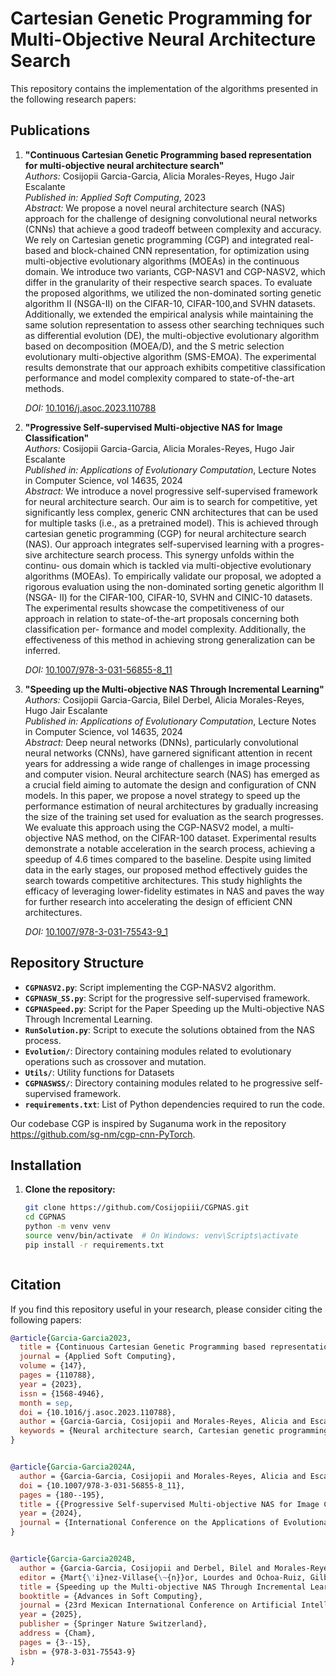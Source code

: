 # Cartesian Genetic Programming for Multi-Objective Neural Architecture Search

This repository contains the implementation of the algorithms presented in the following research papers:

## Publications

1. **"Continuous Cartesian Genetic Programming based representation for multi-objective neural architecture search"**  
   *Authors:* Cosijopii Garcia-Garcia, Alicia Morales-Reyes, Hugo Jair Escalante  
   *Published in:* *Applied Soft Computing*, 2023  
   *Abstract:* We propose a novel neural architecture search (NAS) approach for the challenge of designing convolutional neural networks (CNNs) that achieve a good tradeoff between complexity and accuracy. We rely on Cartesian genetic programming (CGP) and integrated real-based and block-chained CNN representation, for optimization using multi-objective evolutionary algorithms (MOEAs) in the continuous domain. We introduce two variants, CGP-NASV1 and CGP-NASV2, which differ in the granularity of their respective search spaces. To evaluate the proposed algorithms, we utilized the non-dominated sorting genetic algorithm II (NSGA-II) on the CIFAR-10, CIFAR-100,and SVHN datasets. Additionally, we extended the empirical analysis while maintaining the same solution representation to assess other searching techniques such as differential evolution (DE), the multi-objective evolutionary algorithm based on decomposition (MOEA/D), and the S metric selection evolutionary multi-objective algorithm (SMS-EMOA). The experimental results demonstrate that our approach exhibits competitive classification performance and model complexity compared to state-of-the-art methods.
   
   *DOI:* [10.1016/j.asoc.2023.110788](https://doi.org/10.1016/j.asoc.2023.110788)  
   

3. **"Progressive Self-supervised Multi-objective NAS for Image Classification"**  
   *Authors:* Cosijopii Garcia-Garcia, Alicia Morales-Reyes, Hugo Jair Escalante  
   *Published in:* *Applications of Evolutionary Computation*, Lecture Notes in Computer Science, vol 14635, 2024  
   *Abstract:* We introduce a novel progressive self-supervised framework for neural architecture search. Our aim is to search for competitive, yet significantly less complex, generic CNN architectures that can be used for multiple tasks (i.e., as a pretrained model). This is achieved through cartesian genetic programming (CGP) for neural architecture search (NAS). Our approach integrates self-supervised learning with a progres- sive architecture search process. This synergy unfolds within the continu- ous domain which is tackled via multi-objective evolutionary algorithms (MOEAs). To empirically validate our proposal, we adopted a rigorous evaluation using the non-dominated sorting genetic algorithm II (NSGA- II) for the CIFAR-100, CIFAR-10, SVHN and CINIC-10 datasets. The experimental results showcase the competitiveness of our approach in relation to state-of-the-art proposals concerning both classification per- formance and model complexity. Additionally, the effectiveness of this method in achieving strong generalization can be inferred.

   *DOI:* [10.1007/978-3-031-56855-8_11](https://doi.org/10.1007/978-3-031-56855-8_11)  
 
5. **"Speeding up the Multi-objective NAS Through Incremental Learning"**  
   *Authors:* Cosijopii Garcia-Garcia, Bilel Derbel, Alicia Morales-Reyes, Hugo Jair Escalante  
   *Published in:* *Applications of Evolutionary Computation*, Lecture Notes in Computer Science, vol 14635, 2024  
   *Abstract:* Deep neural networks (DNNs), particularly convolutional neural networks (CNNs), have garnered significant attention in recent years for addressing a wide range of challenges in image processing and computer vision. Neural architecture search (NAS) has emerged as a crucial field aiming to automate the design and configuration of CNN models. In this paper, we propose a novel strategy to speed up the performance estimation of neural architectures by gradually increasing the size of the training set used for evaluation as the search progresses. We evaluate this approach using the CGP-NASV2 model, a multi-objective NAS method, on the CIFAR-100 dataset. Experimental results demonstrate a notable acceleration in the search process, achieving a speedup of 4.6 times compared to the baseline. Despite using limited data in the early stages, our proposed method effectively guides the search towards competitive architectures. This study highlights the efficacy of leveraging lower-fidelity estimates in NAS and paves the way for further research into accelerating the design of efficient CNN architectures.

   *DOI:* [10.1007/978-3-031-75543-9_1](https://doi.org/10.1007/978-3-031-75543-9_1)  


## Repository Structure
 

- **`CGPNASV2.py`**: Script implementing the CGP-NASV2 algorithm.
- **`CGPNASW_SS.py`**: Script for the progressive self-supervised framework.
- **`CGPNASpeed.py`**: Script for the Paper Speeding up the Multi-objective NAS Through Incremental Learning.
- **`RunSolution.py`**: Script to execute the solutions obtained from the NAS process.
- **`Evolution/`**: Directory containing modules related to evolutionary operations such as crossover and mutation.
- **`Utils/`**: Utility functions for Datasets
- **`CGPNASWSS/`**:  Directory containing modules related to he progressive self-supervised framework.
- **`requirements.txt`**: List of Python dependencies required to run the code.


Our codebase CGP is inspired by Suganuma work in the repository https://github.com/sg-nm/cgp-cnn-PyTorch.

## Installation

1. **Clone the repository:**
   ```bash
   git clone https://github.com/Cosijopiii/CGPNAS.git
   cd CGPNAS
   python -m venv venv
   source venv/bin/activate  # On Windows: venv\Scripts\activate
   pip install -r requirements.txt



## Citation
If you find this repository useful in your research, please consider citing the following papers:
```bibtex
@article{Garcia-Garcia2023,
  title = {Continuous Cartesian Genetic Programming based representation for multi-objective neural architecture search},
  journal = {Applied Soft Computing},
  volume = {147},
  pages = {110788},
  year = {2023},
  issn = {1568-4946},
  month = sep,
  doi = {10.1016/j.asoc.2023.110788},
  author = {Garcia-Garcia, Cosijopii and Morales-Reyes, Alicia and Escalante, Hugo Jair},
  keywords = {Neural architecture search, Cartesian genetic programming, Convolutional neural network, Multi-objective optimization}
}


@article{Garcia-Garcia2024A,
  author = {Garcia-Garcia, Cosijopii and Morales-Reyes, Alicia and Escalante, Hugo Jair},
  doi = {10.1007/978-3-031-56855-8_11},
  pages = {180--195},
  title = {{Progressive Self-supervised Multi-objective NAS for Image Classification}},
  year = {2024},
  journal = {International Conference on the Applications of Evolutionary Computation (Part of EvoStar)}
}


@article{Garcia-Garcia2024B,
  author = {Garcia-Garcia, Cosijopii and Derbel, Bilel and Morales-Reyes, Alicia and Escalante, Hugo Jair},
  editor = {Mart{\'i}nez-Villase{\~{n}}or, Lourdes and Ochoa-Ruiz, Gilberto},
  title = {Speeding up the Multi-objective NAS Through Incremental Learning},
  booktitle = {Advances in Soft Computing},
  journal = {23rd Mexican International Conference on Artificial Intelligence},
  year = {2025},
  publisher = {Springer Nature Switzerland},
  address = {Cham},
  pages = {3--15},
  isbn = {978-3-031-75543-9}
}
